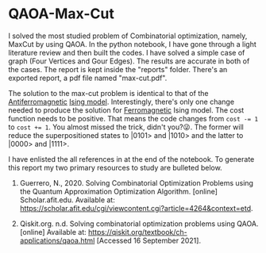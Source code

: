 # QAOA-Max-Cut

I solved the most studied problem of Combinatorial optimization, namely, MaxCut by using QAOA. In the python notebook, I have gone through a light literature review and then built the codes. I have solved a simple case of graph (Four Vertices and Gour Edges). The results are accurate in both of the cases. The report is kept inside the "reports" folder. There's an exported report, a pdf file named "max-cut.pdf".

The solution to the max-cut problem is identical to that of the [Antiferromagnetic](https://www.sciencedirect.com/topics/engineering/antiferromagnetic-material) [Ising model](http://micro.stanford.edu/~caiwei/me334/Chap12_Ising_Model_v04.pdf). Interestingly, there's only one change needed to produce the solution for [Ferromagnetic](https://www.sciencedirect.com/topics/materials-science/ferromagnetism) Ising model. The cost function needs to be positive. That means the code changes from `cost -= 1` to `cost += 1`. You almost missed the trick, didn't you?😜. The former will reduce the superpositioned states to |0101> and |1010> and the latter to |0000> and |1111>. 

I have enlisted the all references in at the end of the notebook. To generate this report my two primary resources to study are bulleted below.

1. Guerrero, N., 2020. Solving Combinatorial Optimization Problems using the Quantum Approximation Optimization Algorithm. [online] Scholar.afit.edu. Available at: <https://scholar.afit.edu/cgi/viewcontent.cgi?article=4264&context=etd>.

2. Qiskit.org. n.d. Solving combinatorial optimization problems using QAOA. [online] Available at: <https://qiskit.org/textbook/ch-applications/qaoa.html> [Accessed 16 September 2021].



